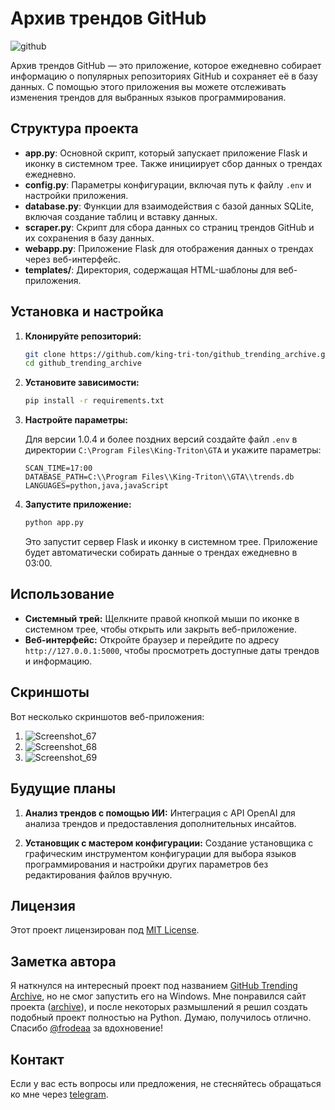 # Архив трендов GitHub

![github](https://github.com/user-attachments/assets/142a537b-b895-4df7-b2ed-bdec6f224cfa)

Архив трендов GitHub — это приложение, которое ежедневно собирает информацию о популярных репозиториях GitHub и сохраняет её в базу данных. С помощью этого приложения вы можете отслеживать изменения трендов для выбранных языков программирования.

## Структура проекта

- **app.py**: Основной скрипт, который запускает приложение Flask и иконку в системном трее. Также инициирует сбор данных о трендах ежедневно.
- **config.py**: Параметры конфигурации, включая путь к файлу `.env` и настройки приложения.
- **database.py**: Функции для взаимодействия с базой данных SQLite, включая создание таблиц и вставку данных.
- **scraper.py**: Скрипт для сбора данных со страниц трендов GitHub и их сохранения в базу данных.
- **webapp.py**: Приложение Flask для отображения данных о трендах через веб-интерфейс.
- **templates/**: Директория, содержащая HTML-шаблоны для веб-приложения.

## Установка и настройка

1. **Клонируйте репозиторий:**
   ```bash
   git clone https://github.com/king-tri-ton/github_trending_archive.git
   cd github_trending_archive
   ```

2. **Установите зависимости:**
   ```bash
   pip install -r requirements.txt
   ```

3. **Настройте параметры:**

   Для версии 1.0.4 и более поздних версий создайте файл `.env` в директории `C:\Program Files\King-Triton\GTA` и укажите параметры:
   ```
   SCAN_TIME=17:00
   DATABASE_PATH=C:\\Program Files\\King-Triton\\GTA\\trends.db
   LANGUAGES=python,java,javaScript
   ```

4. **Запустите приложение:**
   ```bash
   python app.py
   ```

   Это запустит сервер Flask и иконку в системном трее. Приложение будет автоматически собирать данные о трендах ежедневно в 03:00.

## Использование

- **Системный трей:** Щелкните правой кнопкой мыши по иконке в системном трее, чтобы открыть или закрыть веб-приложение.
- **Веб-интерфейс:** Откройте браузер и перейдите по адресу `http://127.0.0.1:5000`, чтобы просмотреть доступные даты трендов и информацию.

## Скриншоты

Вот несколько скриншотов веб-приложения:

1. ![Screenshot_67](https://github.com/user-attachments/assets/7f9f5bad-c06c-4658-93e4-ec02ebf9f17e)
2. ![Screenshot_68](https://github.com/user-attachments/assets/c1ea8b75-ba77-4ec2-990a-fdc42478fad2)
3. ![Screenshot_69](https://github.com/user-attachments/assets/46aca1b7-64de-42da-99f6-a605ff0bb3cd)

## Будущие планы

1. **Анализ трендов с помощью ИИ:** Интеграция с API OpenAI для анализа трендов и предоставления дополнительных инсайтов.

2. **Установщик с мастером конфигурации:** Создание установщика с графическим инструментом конфигурации для выбора языков программирования и настройки других параметров без редактирования файлов вручную.

## Лицензия

Этот проект лицензирован под [MIT License](https://choosealicense.com/licenses/mit/).

## Заметка автора

Я наткнулся на интересный проект под названием [GitHub Trending Archive](https://github.com/frodeaa/github_trending_archive), но не смог запустить его на Windows. Мне понравился сайт проекта ([archive](https://archive.faabli.com/)), и после некоторых размышлений я решил создать подобный проект полностью на Python. Думаю, получилось отлично. Спасибо [@frodeaa](https://github.com/frodeaa) за вдохновение!

## Контакт

Если у вас есть вопросы или предложения, не стесняйтесь обращаться ко мне через [telegram](https://t.me/king_triton).
